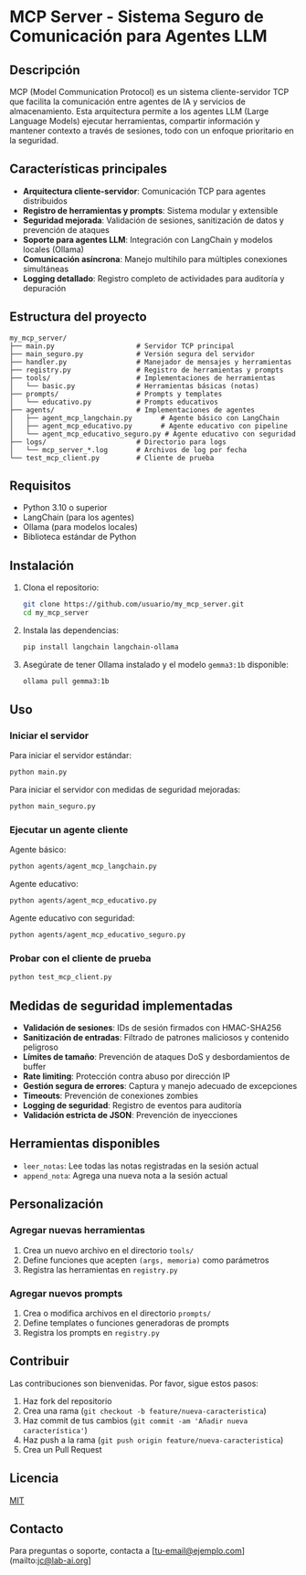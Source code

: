# MCP Server - Sistema Seguro de Comunicación para Agentes LLM

## Descripción

MCP (Model Communication Protocol) es un sistema cliente-servidor TCP que facilita la comunicación entre agentes de IA y servicios de almacenamiento. Esta arquitectura permite a los agentes LLM (Large Language Models) ejecutar herramientas, compartir información y mantener contexto a través de sesiones, todo con un enfoque prioritario en la seguridad.

## Características principales

- **Arquitectura cliente-servidor**: Comunicación TCP para agentes distribuidos
- **Registro de herramientas y prompts**: Sistema modular y extensible
- **Seguridad mejorada**: Validación de sesiones, sanitización de datos y prevención de ataques
- **Soporte para agentes LLM**: Integración con LangChain y modelos locales (Ollama)
- **Comunicación asíncrona**: Manejo multihilo para múltiples conexiones simultáneas
- **Logging detallado**: Registro completo de actividades para auditoría y depuración

## Estructura del proyecto

```
my_mcp_server/
├── main.py                    # Servidor TCP principal
├── main_seguro.py             # Versión segura del servidor
├── handler.py                 # Manejador de mensajes y herramientas
├── registry.py                # Registro de herramientas y prompts
├── tools/                     # Implementaciones de herramientas
│   └── basic.py               # Herramientas básicas (notas)
├── prompts/                   # Prompts y templates
│   └── educativo.py           # Prompts educativos
├── agents/                    # Implementaciones de agentes
│   ├── agent_mcp_langchain.py       # Agente básico con LangChain
│   ├── agent_mcp_educativo.py       # Agente educativo con pipeline
│   └── agent_mcp_educativo_seguro.py # Agente educativo con seguridad
├── logs/                      # Directorio para logs
│   └── mcp_server_*.log       # Archivos de log por fecha
└── test_mcp_client.py         # Cliente de prueba
```

## Requisitos

- Python 3.10 o superior
- LangChain (para los agentes)
- Ollama (para modelos locales)
- Biblioteca estándar de Python

## Instalación

1. Clona el repositorio:
   ```bash
   git clone https://github.com/usuario/my_mcp_server.git
   cd my_mcp_server
   ```

2. Instala las dependencias:
   ```bash
   pip install langchain langchain-ollama 
   ```

3. Asegúrate de tener Ollama instalado y el modelo `gemma3:1b` disponible:
   ```bash
   ollama pull gemma3:1b
   ```

## Uso

### Iniciar el servidor

Para iniciar el servidor estándar:
```bash
python main.py
```

Para iniciar el servidor con medidas de seguridad mejoradas:
```bash
python main_seguro.py
```

### Ejecutar un agente cliente

Agente básico:
```bash
python agents/agent_mcp_langchain.py
```

Agente educativo:
```bash
python agents/agent_mcp_educativo.py
```

Agente educativo con seguridad:
```bash
python agents/agent_mcp_educativo_seguro.py
```

### Probar con el cliente de prueba

```bash
python test_mcp_client.py
```

## Medidas de seguridad implementadas

- **Validación de sesiones**: IDs de sesión firmados con HMAC-SHA256
- **Sanitización de entradas**: Filtrado de patrones maliciosos y contenido peligroso
- **Límites de tamaño**: Prevención de ataques DoS y desbordamientos de buffer
- **Rate limiting**: Protección contra abuso por dirección IP
- **Gestión segura de errores**: Captura y manejo adecuado de excepciones
- **Timeouts**: Prevención de conexiones zombies
- **Logging de seguridad**: Registro de eventos para auditoría
- **Validación estricta de JSON**: Prevención de inyecciones

## Herramientas disponibles

- `leer_notas`: Lee todas las notas registradas en la sesión actual
- `append_nota`: Agrega una nueva nota a la sesión actual

## Personalización

### Agregar nuevas herramientas

1. Crea un nuevo archivo en el directorio `tools/`
2. Define funciones que acepten `(args, memoria)` como parámetros
3. Registra las herramientas en `registry.py`

### Agregar nuevos prompts

1. Crea o modifica archivos en el directorio `prompts/`
2. Define templates o funciones generadoras de prompts
3. Registra los prompts en `registry.py`

## Contribuir

Las contribuciones son bienvenidas. Por favor, sigue estos pasos:

1. Haz fork del repositorio
2. Crea una rama (`git checkout -b feature/nueva-caracteristica`)
3. Haz commit de tus cambios (`git commit -am 'Añadir nueva característica'`)
4. Haz push a la rama (`git push origin feature/nueva-caracteristica`)
5. Crea un Pull Request

## Licencia

[MIT](LICENSE)

## Contacto

Para preguntas o soporte, contacta a [tu-email@ejemplo.com](mailto:jc@lab-ai.org]
